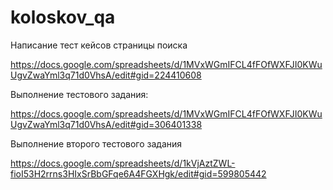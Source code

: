 # koloskov_qa

  Написание тест кейсов страницы поиска

https://docs.google.com/spreadsheets/d/1MVxWGmIFCL4fFOfWXFJI0KWuUgvZwaYml3q71d0VhsA/edit#gid=224410608

  Выполнение тестового задания:

https://docs.google.com/spreadsheets/d/1MVxWGmIFCL4fFOfWXFJI0KWuUgvZwaYml3q71d0VhsA/edit#gid=306401338


  Выполнение второго тестового задания 

https://docs.google.com/spreadsheets/d/1kVjAztZWL-fioI53H2rrns3HIxSrBbGFqe6A4FGXHgk/edit#gid=599805442
